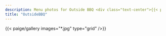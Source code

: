 ```yaml
---
description: Menu photos for Outside BBQ <div class="text-center">{{< paige/image height="10rem" alt="OutsideBBQ's logo" process="550x lanczos picture resize webp" src="bbqlogo.png"    >}}</div>
title: "OutsideBBQ"
---
```


{{< paige/gallery images="*.jpg" type="grid" />}}
